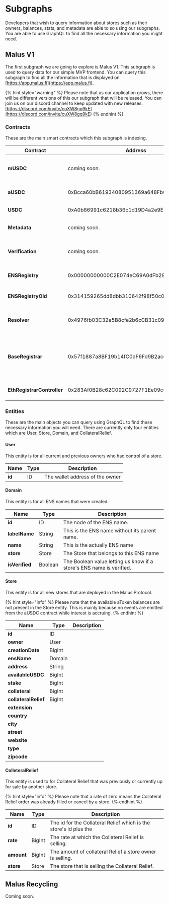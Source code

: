 # Subgraphs

Developers that wish to query information about stores such as their owners, balances, stats, and metadata are able to so using our subgraphs. You are able to use GraphQL to find all the necessary information you might need.&#x20;

## Malus V1

The first subgraph we are going to explore is Malus V1. This subgraph is used to query data for our simple MVP frontend. You can query this subgraph to find all the information that is displayed on [https://app.malus.fi](https://app.malus.fi).

{% hint style="warning" %}
Please note that as our application grows, there will be different versions of this our subgraph that will be released. You can join us on our discord channel to keep updated with new releases. [https://discord.com/invite/cuXW8gq9kE](https://discord.com/invite/cuXW8gq9kE)
{% endhint %}

### Contracts

These are the main smart contracts which this subgraph is indexing.

| Contract                   | Address                                    | Description                                                                                                                    |
| -------------------------- | ------------------------------------------ | ------------------------------------------------------------------------------------------------------------------------------ |
| **mUSDC**                  | coming soon.                               | The main contract for Malus's mUSDC token and where all stores are deployed.                                                   |
| **aUSDC**                  | 0xBcca60bB61934080951369a648Fb03DF4F96263C | The main contract for Aave's Version 2 aUSDC Token.                                                                            |
| **USDC**                   | 0xA0b86991c6218b36c1d19D4a2e9Eb0cE3606eB48 | The main contract for the USDC token.                                                                                          |
| **Metadata**               | coming soon.                               | The contract where all store's metadata gets updated.                                                                          |
| **Verification**           | coming soon.                               | The contract where verification is added and removed for all ENS names.                                                        |
| **ENSRegistry**            | 0x00000000000C2E074eC69A0dFb2997BA6C7d2e1e | The main contract for all ENS lookups and subdomain nodes.                                                                     |
| **ENSRegistryOld**         | 0x314159265dd8dbb310642f98f50c066173c1259b | The old ENS registry contract for all earlier names.                                                                           |
| **Resolver**               | 0x4976fb03C32e5B8cfe2b6cCB31c09Ba78EBaBa41 | The main contract that is the public resolver for all ENS names.                                                               |
| **BaseRegistrar**          | 0x57f1887a8BF19b14fC0dF6Fd9B2acc9Af147eA85 | The base registrar contract that is called by the EthRegistrarController to transfer ownership of a ENS name to the new owner. |
| **EthRegistrarController** | 0x283Af0B28c62C092C9727F1Ee09c02CA627EB7F5 | The main contract where all new ENS names are registered.                                                                      |





### Entities&#x20;

These are the main objects you can query using GraphQL to find these necessary information you will need. There are currently only four entities which are User, Store, Domain, and CollateralRelief.

####

#### User

This entity is for all current and previous owners who had control of a store.

| Name   | Type | Description                     |
| ------ | ---- | ------------------------------- |
| **id** | ID   | The wallet address of the owner |





#### Domain

This entity is for all ENS names that were created.

| Name           | Type    | Description                                                           |
| -------------- | ------- | --------------------------------------------------------------------- |
| **id**         | ID      | The node of the ENS name.                                             |
| **labelName**  | String  | This is the ENS name without its parent name.                         |
| **name**       | String  | This is the actually ENS name                                         |
| **store**      | Store   | The Store that belongs to this ENS name                               |
| **isVerified** | Boolean | The Boolean value letting us know if a store's ENS name is verified.  |





#### Store

This entity is for all new stores that are deployed in the Malus Protocol.

{% hint style="info" %}
Please note that the available aToken balances are not present in the Store entity. This is mainly because no events are emitted from the aUSDC contract while interest is accruing.
{% endhint %}

| Name                 | Type   | Description |
| -------------------- | ------ | ----------- |
| **id**               | ID     |             |
| **owner**            | User   |             |
| **creationDate**     | BigInt |             |
| **ensName**          | Domain |             |
| **address**          | String |             |
| **availableUSDC**    | BigInt |             |
| **stake**            | BigInt |             |
| **collateral**       | BigInt |             |
| **collateralRelief** | BigInt |             |
| **extension**        |        |             |
| **country**          |        |             |
| **city**             |        |             |
| **street**           |        |             |
| **website**          |        |             |
| **type**             |        |             |
| **zipcode**          |        |             |





#### ColleteralRelief

This entity is used to for Collateral Relief that was previously or currently up for sale by another store.&#x20;

{% hint style="info" %}
Please note that a rate of zero means the Collateral Relief order was already filled or cancel by a store.&#x20;
{% endhint %}

| Name       | Type   | Description                                                        |
| ---------- | ------ | ------------------------------------------------------------------ |
| **id**     | ID     | The id for the Collateral Relief which is the store's id plus the  |
| **rate**   | BigInt | The rate at which the Collateral Relief is selling.                |
| **amount** | BigInt | The amount of collateral Relief a store owner is selling.          |
| **store**  | Store  | The store that is selling the Collateral Relief.                   |





## Malus Recycling

Coming soon.&#x20;




